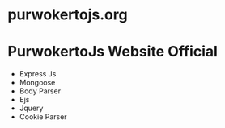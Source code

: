 # purwokertojs.org

<h1>PurwokertoJs Website Official</h1>

<ul>
<li>Express Js</li>
<li>Mongoose</li>
<li>Body Parser</li>
<li>Ejs</li>
<li>Jquery</li>
<li>Cookie Parser</li>
<ul>
